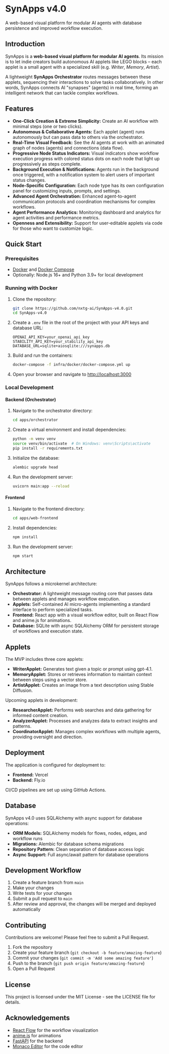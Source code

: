 # SynApps v4.0

A web-based visual platform for modular AI agents with database persistence and improved workflow execution.

## Introduction

SynApps is a **web-based visual platform for modular AI agents**. Its mission is to let indie creators build autonomous AI applets like LEGO blocks – each applet is a small agent with a specialized skill (e.g. *Writer*, *Memory*, *Artist*). 

A lightweight **SynApps Orchestrator** routes messages between these applets, sequencing their interactions to solve tasks collaboratively. In other words, SynApps connects AI "synapses" (agents) in real time, forming an intelligent network that can tackle complex workflows.

## Features

- **One-Click Creation & Extreme Simplicity:** Create an AI workflow with minimal steps (one or two clicks).
- **Autonomous & Collaborative Agents:** Each applet (agent) runs autonomously but can pass data to others via the orchestrator.
- **Real-Time Visual Feedback:** See the AI agents at work with an animated graph of nodes (agents) and connections (data flow).
- **Progressive Node Status Indicators:** Visual indicators show workflow execution progress with colored status dots on each node that light up progressively as steps complete.
- **Background Execution & Notifications:** Agents run in the background once triggered, with a notification system to alert users of important status changes.
- **Node-Specific Configuration:** Each node type has its own configuration panel for customizing inputs, prompts, and settings.
- **Advanced Agent Orchestration:** Enhanced agent-to-agent communication protocols and coordination mechanisms for complex workflows.
- **Agent Performance Analytics:** Monitoring dashboard and analytics for agent activities and performance metrics.
- **Openness and Extensibility:** Support for user-editable applets via code for those who want to customize logic.

## Quick Start

### Prerequisites

- [Docker](https://docs.docker.com/get-docker/) and [Docker Compose](https://docs.docker.com/compose/install/)
- Optionally: Node.js 16+ and Python 3.9+ for local development

### Running with Docker

1. Clone the repository:
   ```bash
   git clone https://github.com/nxtg-ai/SynApps-v4.0.git
   cd SynApps-v4.0
   ```

2. Create a `.env` file in the root of the project with your API keys and database URL:
   ```
   OPENAI_API_KEY=your_openai_api_key
   STABILITY_API_KEY=your_stability_api_key
   DATABASE_URL=sqlite+aiosqlite:///synapps.db
   ```

3. Build and run the containers:
   ```bash
   docker-compose -f infra/docker/docker-compose.yml up
   ```

4. Open your browser and navigate to [http://localhost:3000](http://localhost:3000)

### Local Development

#### Backend (Orchestrator)

1. Navigate to the orchestrator directory:
   ```bash
   cd apps/orchestrator
   ```

2. Create a virtual environment and install dependencies:
   ```bash
   python -m venv venv
   source venv/bin/activate  # On Windows: venv\Scripts\activate
   pip install -r requirements.txt
   ```

3. Initialize the database:
   ```bash
   alembic upgrade head
   ```

4. Run the development server:
   ```bash
   uvicorn main:app --reload
   ```

#### Frontend

1. Navigate to the frontend directory:
   ```bash
   cd apps/web-frontend
   ```

2. Install dependencies:
   ```bash
   npm install
   ```

3. Run the development server:
   ```bash
   npm start
   ```

## Architecture

SynApps follows a microkernel architecture:

- **Orchestrator:** A lightweight message routing core that passes data between applets and manages workflow execution.
- **Applets:** Self-contained AI micro-agents implementing a standard interface to perform specialized tasks.
- **Frontend:** React app with a visual workflow editor, built on React Flow and anime.js for animations.
- **Database:** SQLite with async SQLAlchemy ORM for persistent storage of workflows and execution state.

## Applets

The MVP includes three core applets:

- **WriterApplet:** Generates text given a topic or prompt using gpt-4.1.
- **MemoryApplet:** Stores or retrieves information to maintain context between steps using a vector store.
- **ArtistApplet:** Creates an image from a text description using Stable Diffusion.

Upcoming applets in development:

- **ResearcherApplet:** Performs web searches and data gathering for informed content creation.
- **AnalyzerApplet:** Processes and analyzes data to extract insights and patterns.
- **CoordinatorApplet:** Manages complex workflows with multiple agents, providing oversight and direction.

## Deployment

The application is configured for deployment to:

- **Frontend:** Vercel
- **Backend:** Fly.io

CI/CD pipelines are set up using GitHub Actions.

## Database

SynApps v4.0 uses SQLAlchemy with async support for database operations:

- **ORM Models:** SQLAlchemy models for flows, nodes, edges, and workflow runs
- **Migrations:** Alembic for database schema migrations
- **Repository Pattern:** Clean separation of database access logic
- **Async Support:** Full async/await pattern for database operations

## Development Workflow

1. Create a feature branch from `main`
2. Make your changes
3. Write tests for your changes
4. Submit a pull request to `main`
5. After review and approval, the changes will be merged and deployed automatically

## Contributing

Contributions are welcome! Please feel free to submit a Pull Request.

1. Fork the repository
2. Create your feature branch (`git checkout -b feature/amazing-feature`)
3. Commit your changes (`git commit -m 'Add some amazing feature'`)
4. Push to the branch (`git push origin feature/amazing-feature`)
5. Open a Pull Request

## License

This project is licensed under the MIT License - see the LICENSE file for details.

## Acknowledgements

- [React Flow](https://reactflow.dev/) for the workflow visualization
- [anime.js](https://animejs.com/) for animations
- [FastAPI](https://fastapi.tiangolo.com/) for the backend
- [Monaco Editor](https://microsoft.github.io/monaco-editor/) for the code editor
